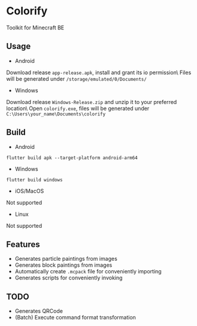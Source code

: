 # Colorify
Toolkit for Minecraft BE

## Usage
- Android

Download release `app-release.apk`, install and grant its io permission\\
Files will be generated under `/storage/emulated/0/Documents/`

- Windows

Download release `Windows-Release.zip` and unzip it to your preferred location\\
Open `colorify.exe`, files will be generated under `C:\Users\your_name\Documents\colorify`

## Build
- Android
```
flutter build apk --target-platform android-arm64
```
- Windows
```
flutter build windows
```
- iOS/MacOS

Not supported
- Linux

Not supported

## Features
- Generates particle paintings from images
- Generates block paintings from images
- Automatically create `.mcpack` file for conveniently importing
- Generates scripts for conveniently invoking

## TODO
- Generates QRCode
- (Batch) Execute command format transformation